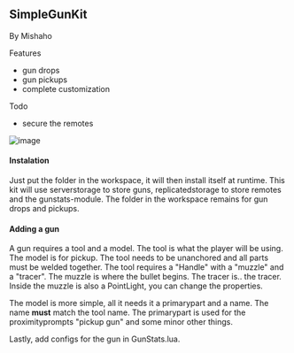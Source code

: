 ## SimpleGunKit
By Mishaho

Features
- gun drops
- gun pickups
- complete customization

Todo
- secure the remotes

![image](https://user-images.githubusercontent.com/59292383/167273536-ffb1968a-f287-4c5d-9761-11e97e08dbaf.png)

#### Instalation
Just put the folder in the workspace, it will then install itself at runtime.
This kit will use serverstorage to store guns, replicatedstorage to store remotes and the gunstats-module.
The folder in the workspace remains for gun drops and pickups.

#### Adding a gun
A gun requires a tool and a model. The tool is what the player will be using. The model is for pickup.
The tool needs to be unanchored and all parts must be welded together.
The tool requires a "Handle" with a "muzzle" and a "tracer".
The muzzle is where the bullet begins. The tracer is.. the tracer.
Inside the muzzle is also a PointLight, you can change the properties.

The model is more simple, all it needs it a primarypart and a name. The name **must** match the tool name.
The primarypart is used for the proximityprompts "pickup gun" and some minor other things.

Lastly, add configs for the gun in GunStats.lua.
